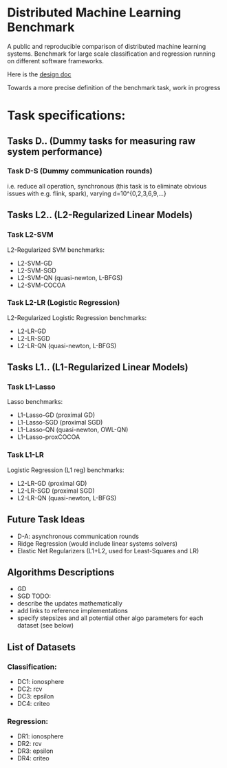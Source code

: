 # Distributed Machine Learning Benchmark
A public and reproducible comparison of distributed machine learning systems. Benchmark for large scale classification and regression running on different software frameworks.

Here is the [design doc](https://docs.google.com/document/d/1jM4zXRDezEJmIKwoDOKNlGvuNNJk5_FxcBrn1mfYp0E/edit#)

Towards a more precise definition of the benchmark task, work in progress

# Task specifications:

## Tasks D.. (Dummy tasks for measuring raw system performance)
### Task D-S (Dummy communication rounds)
i.e. reduce all operation, synchronous
(this task is to eliminate obvious issues with e.g. flink, spark), 
varying d=10^{0,2,3,6,9,...}

## Tasks L2.. (L2-Regularized Linear Models)
### Task L2-SVM
L2-Regularized SVM
benchmarks:
- L2-SVM-GD
- L2-SVM-SGD
- L2-SVM-QN (quasi-newton, L-BFGS)
- L2-SVM-COCOA
### Task L2-LR (Logistic Regression)
L2-Regularized Logistic Regression
benchmarks:
- L2-LR-GD
- L2-LR-SGD
- L2-LR-QN (quasi-newton, L-BFGS)
## Tasks L1.. (L1-Regularized Linear Models)
### Task L1-Lasso
Lasso
benchmarks:
- L1-Lasso-GD (proximal GD)
- L1-Lasso-SGD (proximal SGD)
- L1-Lasso-QN (quasi-newton, OWL-QN)
- L1-Lasso-proxCOCOA
### Task L1-LR
Logistic Regression (L1 reg)
benchmarks:
- L2-LR-GD (proximal GD)
- L2-LR-SGD (proximal SGD)
- L2-LR-QN (quasi-newton, L-BFGS)


## Future Task Ideas
- D-A: asynchronous communication rounds
- Ridge Regression (would include linear systems solvers)
- Elastic Net Regularizers (L1+L2, used for Least-Squares and LR)

## Algorithms Descriptions
- GD
- SGD
TODO:
 - describe the updates mathematically
 - add links to reference implementations
 - specify stepsizes and all potential other algo parameters for each dataset (see below)

## List of Datasets
### Classification:
- DC1: ionosphere
- DC2: rcv
- DC3: epsilon
- DC4: criteo
### Regression:
- DR1: ionosphere
- DR2: rcv
- DR3: epsilon
- DR4: criteo
